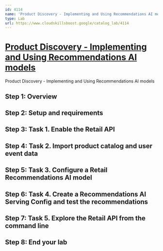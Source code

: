 ```yaml
---
id: 4114
name: 'Product Discovery - Implementing and Using Recommendations AI models'
type: Lab
url: https://www.cloudskillsboost.google/catalog_lab/4114
---
```


# [Product Discovery - Implementing and Using Recommendations AI models](https://www.cloudskillsboost.google/catalog_lab/4114)

Product Discovery - Implementing and Using Recommendations AI models

## Step 1: Overview

## Step 2: Setup and requirements

## Step 3: Task 1. Enable the Retail API

## Step 4: Task 2. Import product catalog and user event data

## Step 5: Task 3. Configure a Retail Recommendations AI model

## Step 6: Task 4. Create a Recommendations AI Serving Config and test the recommendations

## Step 7: Task 5. Explore the Retail API from the command line

## Step 8: End your lab

